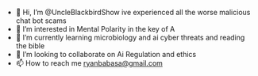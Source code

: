 - 👋 Hi, I’m @UncleBlackbirdShow ive experienced all the worse malicious chat bot scams
- 👀 I’m interested in Mental Polarity in the key of A
- 🌱 I’m currently learning microbiology and ai cyber threats and reading the bible
- 💞️ I’m looking to collaborate on Ai Regulation and ethics
- 📫 How to reach me ryanbabasa@gmail.com

<!---
UncleBlackbirdShow/UncleBlackbirdShow is a ✨ Guy You're looking for ✨ repository because its `README.md` (this file) appears on your GitHub profile.
You can click the Preview link to take a look at your changes.
--->
